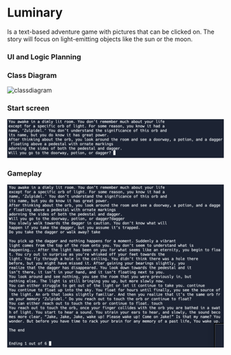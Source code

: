 # Luminary
Is a text-based adventure game with pictures that can be clicked on. The story will focus on light-emitting objects like the sun or the moon.
### UI and Logic Planning

### Class Diagram
![classdiagram]()
### Start screen
![startscreen](https://github.com/Ethankest/Individual-project/blob/main/images/Gameplay.png)
### Gameplay
![gameplay](https://github.com/Ethankest/Individual-project/blob/main/images/ActualGameplay.png)

